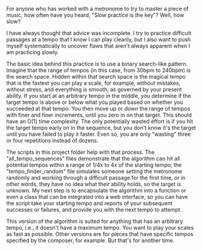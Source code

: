 For anyone who has worked with a metronome to try to master a piece of music, how often have you heard, "Slow practice is the key"? Well, how slow?

I have always thought that advice was incomplete. I try to practice difficult passages at a tempo that I know I can play cleanly, but I also want to
push myself systematically to uncover flaws that aren't always apparent when I am practicing slowly.

The basic idea behind this practice is to use a binary search-like pattern. Imagine that the range of tempos (in this case, from 30bpm to 240bpm)
is the search space. Hidden within that search space is the magical tempo that is the fastest you can play a scale, for example, without mistakes,
without stress, and everything is smooth, as governed by your present ability.
If you start at an arbitrary tempo in the middle, you determine if the target tempo is above or below
what you played based on whether you succeeded at that tempo. You then move up or down the range of tempos with finer and finer increments, until
you zero in on that target. This should have an O(1) time complexity. The only potentially wasted effort is if you hit the target tempo early
on in the sequence, but you don't know it's the target until you have failed to play it faster. Even so, you are only "wasting" three or four
repetitions instead of dozens.

The scripts in this project folder help with that process. The "all_tempo_sequences" files demonstrate that the algorithm can hit all potential 
tempos within a range of 1/4x to 4x of the starting tempo; the "tempo_finder_random" file simulates someone setting the metronome randomly and working
through a difficult passage for the first time, or in other words, they have no idea what their ability holds, so the target is unknown. My next step is
to encapsulate the algorithm into a function or even a class that can be integrated into a web interface, so you can have the script take your starting
tempo and reports of your subsequent successes or failures, and provide you with the next tempo to attempt. 

This version of the algorithm is suited for
anything that has an arbitrary tempo, i.e., it doesn't have a maximum tempo. You want to play your scales as fast as possible. Other versions
are for pieces that have specific tempos specified by the composer, for example. But that's for another time.
